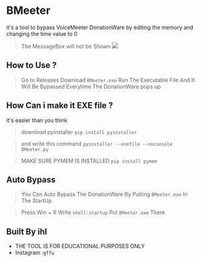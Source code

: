# BMeeter
it's a tool to bypass VoiceMeeter DonationWare 
by editing the memory and changing the time value to 0


> The MessageBox will not be Shown
![](https://github.com/ihl7/bypass-voicemeeter/blob/main/img.gif)


## How to Use ?
> Go to Releases Download `BMeeter.exe`
> Run The Executable File And It Will Be Bypassed Everytime The DonationWare pops up

## How Can i make it EXE file ?
it's easier than you think 

> download pyinstaller `pip install pyinstaller`

> and write this command `pyinstaller --onefile --noconsole BMeeter.py`

> MAKE SURE PYMEM IS INSTALLED `pip install pymem`

## Auto Bypass
> You Can Auto Bypass The DonationWare By Putting `BMeeter.exe` In The StartUp

> Press Win + R
> Write `shell:startup`
> Put `BMeeter.exe` There 

## Built By ihl
 - THE TOOL IS FOR EDUCATIONAL PURPOSES ONLY
 - Instagram :`gffu`
